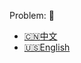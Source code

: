Problem: :link: 
- [:cn:中文](https://leetcode-cn.com/problems/poor-pigs)
- [:us:English](https://leetcode.com/problems/poor-pigs)